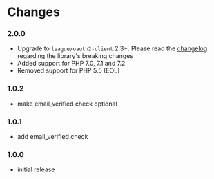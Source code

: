 # Changes

### 2.0.0

* Upgrade to `league/oauth2-client` 2.3+. Please read the [changelog](https://github.com/thephpleague/oauth2-client/blob/master/CHANGELOG.md#200) regarding the library's breaking changes
* Added support for PHP 7.0, 7.1 and 7.2
* Removed support for PHP 5.5 (EOL)

### 1.0.2

* make email_verified check optional

### 1.0.1

* add email_verified check

### 1.0.0

* initial release
